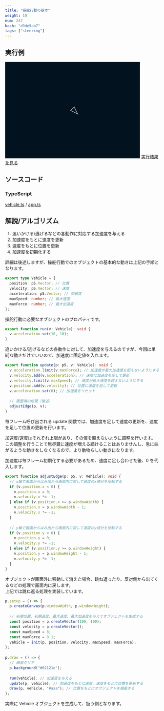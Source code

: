 ```yaml
---
title: "操舵行動の基本"
weight: 10
num: 247
hash: "d9de5ab7"
tags: ["steering"]
---
```


## 実行例

![](./static/images/d9de5ab7/0.png)
[実行結果を見る](./static/play/d9de5ab7/index.html)

## ソースコード

### TypeScript

[vehicle.ts](./static/code/d9de5ab7/vehicle.ts) / [app.ts](./static/code/d9de5ab7/app.ts)

## 解説/アルゴリズム

1. 追いかける/逃げるなどの各動作に対応する加速度を与える
2. 加速度をもとに速度を更新
3. 速度をもとに位置を更新
4. 加速度を初期化する

詳細は後述しますが、操舵行動でのオブジェクトの基本的な動きは上記の手順となります。

```typescript
export type Vehicle = {
  position: p5.Vector; // 位置
  velocity: p5.Vector; // 速度
  acceleration: p5.Vector; // 加速度
  maxSpeed: number; // 最大速度
  maxForce: number; // 最大加速度
};
```

操舵行動に必要なオブジェクトのプロパティです。

```typescript
export function run(v: Vehicle): void {
  v.acceleration.set(10, 10);
}
```

追いかける/逃げるなどの各動作に対して、加速度を与えるのですが、今回は単純な動きだけでいいので、加速度に固定値を入れます。

```typescript
export function update(p: p5, v: Vehicle): void {
  v.acceleration.limit(v.maxForce); // 加速度が最大加速度を超えないようにする
  v.velocity.add(v.acceleration); // 速度に加速度を足して更新
  v.velocity.limit(v.maxSpeed); // 速度が最大速度を超えないようにする
  v.position.add(v.velocity); // 位置に速度を足して更新
  v.acceleration.set(0); // 加速度をリセット

  // 画面端の処理（後述）
  adjustEdge(p, v);
}
```

毎フレーム呼び出される update 関数では、加速度を足して速度の更新を、速度を足して位置の更新を行います。

加速度/速度はそれぞれ上限があり、その値を超えないように調整を行います。
この調整を行うことで無尽蔵に速度が増える続けることはありませんし、急に曲がるような動きをしなくなるので、より動物らしい動きになります。

加速度は毎フレーム初期化する必要があるため、速度に足し合わせた後、0 を代入します。

```typescript
export function adjustEdge(p: p5, v: Vehicle): void {
  // x軸で画面からはみ出たら画面内に戻して速度のx成分を反転する
  if (v.position.x < 0) {
    v.position.x = 0;
    v.velocity.x *= -1;
  } else if (v.position.x >= p.windowWidth) {
    v.position.x = p.windowWidth - 1;
    v.velocity.x *= -1;
  }

  // y軸で画面からはみ出たら画面内に戻して速度のy成分を反転する
  if (v.position.y < 0) {
    v.position.y = 0;
    v.velocity.y *= -1;
  } else if (v.position.y >= p.windowHeight) {
    v.position.y = p.windowHeight - 1;
    v.velocity.y *= -1;
  }
}
```

オブジェクトが画面外に移動して消えた場合、跳ね返ったり、反対側から出てくるなどの処理で画面内に戻します。  
上記では跳ね返る処理を実装しています。

```typescript
p.setup = () => {
  p.createCanvas(p.windowWidth, p.windowHeight);

  // 初期位置、初期速度、最大速度、最大加速度を与えてオブジェクトを生成する
  const position = p.createVector(100, 100);
  const velocity = p.createVector();
  const maxSpeed = 8;
  const maxForce = 0.1;
  vehicle = init(p, position, velocity, maxSpeed, maxForce);
};

p.draw = () => {
  // 画面クリア
  p.background("#02121e");

  run(vehicle); // 加速度を与える
  update(p, vehicle); // 加速度をもとに速度、速度をもとに位置を更新する
  draw(p, vehicle, "#aaa"); // 位置をもとにオブジェクトを描画する
};
```

実際に Vehicle オブジェクトを生成して、扱う例となります。
